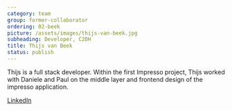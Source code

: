 ```yaml
---
category: team
group: former-collaborator
ordering: 02-beek
picture: /assets/images/thijs-van-beek.jpg
subheading: Developer, C2DH
title: Thijs van Beek
status: publish
---
```


Thijs is a full stack developer. Within the first Impresso project, Thijs worked with Daniele and Paul on the middle layer and frontend design of the impresso application.

[LinkedIn](https://www.linkedin.com/in/thijs-van-beek-6156b4131)
